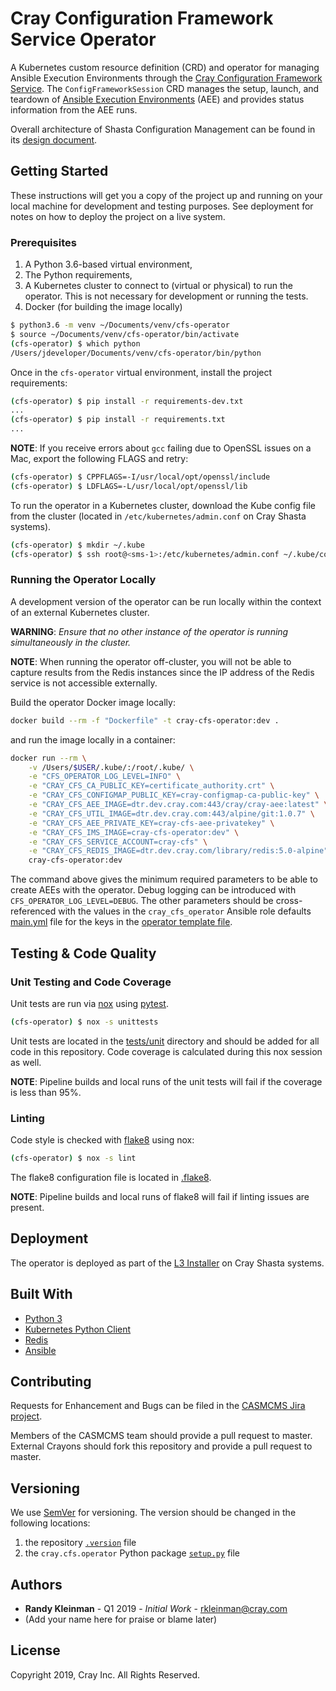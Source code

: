 # Cray Configuration Framework Service Operator

A Kubernetes custom resource definition (CRD) and operator for managing Ansible
Execution Environments through the [Cray Configuration Framework Service](https://stash.us.cray.com/projects/SCMS/repos/config-framework-service/browse).
The `ConfigFrameworkSession` CRD manages the setup, launch, and teardown of
[Ansible Execution Environments](https://stash.us.cray.com/projects/SCMS/repos/ansible-execution-environment/browse)
(AEE) and provides status information from the AEE runs.

Overall architecture of Shasta Configuration Management can be found in its
[design document](https://connect.us.cray.com/confluence/x/ZKmfBw).

## Getting Started

These instructions will get you a copy of the project up and running on your
local machine for development and testing purposes. See deployment for notes on
how to deploy the project on a live system.

### Prerequisites

1. A Python 3.6-based virtual environment,
2. The Python requirements,
3. A Kubernetes cluster to connect to (virtual or physical) to run the operator.
This is not necessary for development or running the tests.
4. Docker (for building the image locally)

```bash
$ python3.6 -m venv ~/Documents/venv/cfs-operator
$ source ~/Documents/venv/cfs-operator/bin/activate
(cfs-operator) $ which python
/Users/jdeveloper/Documents/venv/cfs-operator/bin/python
```

Once in the `cfs-operator` virtual environment, install the project requirements:

```bash
(cfs-operator) $ pip install -r requirements-dev.txt
...
(cfs-operator) $ pip install -r requirements.txt
...
```

__NOTE__: If you receive errors about `gcc` failing due to OpenSSL issues on a
Mac, export the following FLAGS and retry:

```bash
(cfs-operator) $ CPPFLAGS=-I/usr/local/opt/openssl/include
(cfs-operator) $ LDFLAGS=-L/usr/local/opt/openssl/lib
```

To run the operator in a Kubernetes cluster, download the Kube config file from
the cluster (located in `/etc/kubernetes/admin.conf` on Cray Shasta systems).

```bash
(cfs-operator) $ mkdir ~/.kube
(cfs-operator) $ ssh root@<sms-1>:/etc/kubernetes/admin.conf ~/.kube/config
```

### Running the Operator Locally

A development version of the operator can be run locally within the context of
an external Kubernetes cluster.

__WARNING__: _Ensure that no other instance of the operator is running
simultaneously in the cluster._

__NOTE__: When running the operator off-cluster, you will not be able to capture
results from the Redis instances since the IP address of the Redis service is
not accessible externally.

Build the operator Docker image locally:

```bash
docker build --rm -f "Dockerfile" -t cray-cfs-operator:dev .
```

and run the image locally in a container:

```bash
docker run --rm \
    -v /Users/$USER/.kube/:/root/.kube/ \
    -e "CFS_OPERATOR_LOG_LEVEL=INFO" \
    -e "CRAY_CFS_CA_PUBLIC_KEY=certificate_authority.crt" \
    -e "CRAY_CFS_CONFIGMAP_PUBLIC_KEY=cray-configmap-ca-public-key" \
    -e "CRAY_CFS_AEE_IMAGE=dtr.dev.cray.com:443/cray/cray-aee:latest" \
    -e "CRAY_CFS_UTIL_IMAGE=dtr.dev.cray.com:443/alpine/git:1.0.7" \
    -e "CRAY_CFS_AEE_PRIVATE_KEY=cray-cfs-aee-privatekey" \
    -e "CRAY_CFS_IMS_IMAGE=cray-cfs-operator:dev" \
    -e "CRAY_CFS_SERVICE_ACCOUNT=cray-cfs" \
    -e "CRAY_CFS_REDIS_IMAGE=dtr.dev.cray.com/library/redis:5.0-alpine" \
    cray-cfs-operator:dev
```

The command above gives the minimum required parameters to be able to create
AEEs with the operator. Debug logging can be introduced with
`CFS_OPERATOR_LOG_LEVEL=DEBUG`. The other parameters should be cross-referenced
with the values in the `cray_cfs_operator` Ansible role defaults
[main.yml](./ansible/roles/cray_cfs_operator/defaults/main.yml) file for the
keys in the [operator template file](./ansible/roles/cray_cfs_operator/templates/cray-cfs-operator.yaml.j2).

## Testing & Code Quality

### Unit Testing and Code Coverage

Unit tests are run via [nox](https://nox.thea.codes/en/stable/index.html) using
[pytest](https://docs.pytest.org/en/latest/).

```bash
(cfs-operator) $ nox -s unittests
```

Unit tests are located in the [tests/unit](./tests/unit) directory and should be added for all code in this repository.
Code coverage is calculated during this nox session as well.

__NOTE__: Pipeline builds and local runs of the unit tests will fail if the
coverage is less than 95%.

### Linting

Code style is checked with [flake8](http://flake8.pycqa.org/en/latest/) using nox:

```bash
(cfs-operator) $ nox -s lint
```

The flake8 configuration file is located in [.flake8](./.flake8).

__NOTE__: Pipeline builds and local runs of flake8 will fail if linting issues
are present.

## Deployment

The operator is deployed as part of the [L3 Installer](https://stash.us.cray.com/projects/SCMS/repos/l3-installer/browse)
on Cray Shasta systems.

## Built With

* [Python 3](https://docs.python.org/3/)
* [Kubernetes Python Client](https://github.com/kubernetes-client/python)
* [Redis](https://redis-py.readthedocs.io/en/latest/)
* [Ansible](https://docs.ansible.com)

## Contributing

Requests for Enhancement and Bugs can be filed in the [CASMCMS Jira project](https://connect.us.cray.com/jira/CreateIssue!default.jspa?selectedProjectKey=CASMCMS).

Members of the CASMCMS team should provide a pull request to master. External
Crayons should fork this repository and provide a pull request to master.

## Versioning

We use [SemVer](semver.org) for versioning. The version should be changed in the
following locations:

1. the repository [`.version`](./.version) file
2. the `cray.cfs.operator` Python package [`setup.py`](./src/setup.py) file

## Authors

* __Randy Kleinman__ - Q1 2019 - _Initial Work_ - rkleinman@cray.com
* (Add your name here for praise or blame later)

## License

Copyright 2019, Cray Inc. All Rights Reserved.
